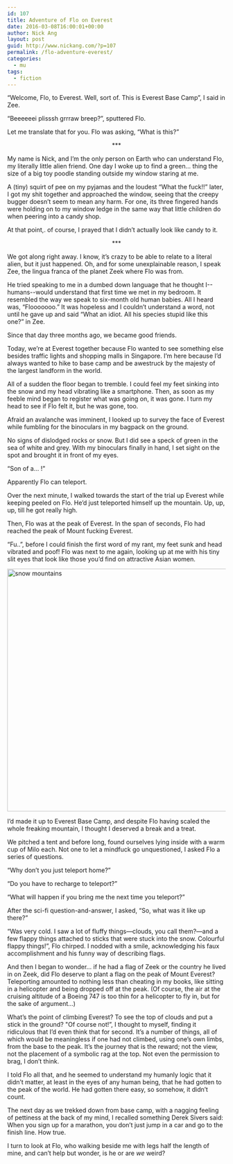 ```yaml
---
id: 107
title: Adventure of Flo on Everest
date: 2016-03-08T16:00:01+00:00
author: Nick Ang
layout: post
guid: http://www.nickang.com/?p=107
permalink: /flo-adventure-everest/
categories:
  - mu
tags:
  - fiction
---
```

“Welcome, Flo, to Everest. Well, sort of. This is Everest Base Camp”, I said in Zee.

“Beeeeeei plisssh grrraw breep?”, sputtered Flo.

Let me translate that for you. Flo was asking, “What is this?”
<p style="text-align: center;">***</p>
My name is Nick, and I’m the only person on Earth who can understand Flo, my literally little alien friend. One day I woke up to find a green... thing the size of a big toy poodle standing outside my window staring at me.

<!--more-->

A (tiny) squirt of pee on my pyjamas and the loudest “What the fuck!!” later, I got my shit together and approached the window, seeing that the creepy bugger doesn’t seem to mean any harm. For one, its three fingered hands were holding on to my window ledge in the same way that little children do when peering into a candy shop.

At that point,. of course, I prayed that I didn’t actually look like candy to it.
<p style="text-align: center;">***</p>
We got along right away. I know, it’s crazy to be able to relate to a literal alien, but it just happened. Oh, and for some unexplainable reason, I speak Zee, the lingua franca of the planet Zeek where Flo was from.

He tried speaking to me in a dumbed down language that he thought I--humans--would understand that first time we met in my bedroom. It resembled the way we speak to six-month old human babies. All I heard was, “Flooooooo.” It was hopeless and I couldn’t understand a word, not until he gave up and said “What an idiot. All his species stupid like this one?” in Zee.

Since that day three months ago, we became good friends.

Today, we’re at Everest together because Flo wanted to see something else besides traffic lights and shopping malls in Singapore. I’m here because I’d always wanted to hike to base camp and be awestruck by the majesty of the largest landform in the world.

All of a sudden the floor began to tremble. I could feel my feet sinking into the snow and my head vibrating like a smartphone. Then, as soon as my feeble mind began to register what was going on, it was gone. I turn my head to see if Flo felt it, but he was gone, too.

Afraid an avalanche was imminent, I looked up to survey the face of Everest while fumbling for the binoculars in my bagpack on the ground.

No signs of dislodged rocks or snow. But I did see a speck of green in the sea of white and grey. With my binoculars finally in hand, I set sight on the spot and brought it in front of my eyes.

“Son of a... !”

Apparently Flo can teleport.

Over the next minute, I walked towards the start of the trial up Everest while keeping peeled on Flo. He’d just teleported himself up the mountain. Up, up, up, till he got really high.

Then, Flo was at the peak of Everest. In the span of seconds, Flo had reached the peak of Mount fucking Everest.

“Fu..”, before I could finish the first word of my rant, my feet sunk and head vibrated and poof! Flo was next to me again, looking up at me with his tiny slit eyes that look like those you’d find on attractive Asian women.

<img class="aligncenter size-large wp-image-109" src="http://www.nickang.com/wp-content/uploads/2016/03/snow-mountains-1024x683.jpeg" alt="snow mountains" width="840" height="560" />

I’d made it up to Everest Base Camp, and despite Flo having scaled the whole freaking mountain, I thought I deserved a break and a treat.

We pitched a tent and before long, found ourselves lying inside with a warm cup of Milo each. Not one to let a mindfuck go unquestioned, I asked Flo a series of questions.

“Why don’t you just teleport home?”

“Do you have to recharge to teleport?”

“What will happen if you bring me the next time you teleport?”

After the sci-fi question-and-answer, I asked, “So, what was it like up there?”

“Was very cold. I saw a lot of fluffy things—clouds, you call them?—and a few flappy things attached to sticks that were stuck into the snow. Colourful flappy things!”, Flo chirped. I nodded with a smile, acknowledging his faux accomplishment and his funny way of describing flags.

And then I began to wonder... if he had a flag of Zeek or the country he lived in on Zeek, did Flo deserve to plant a flag on the peak of Mount Everest? Teleporting amounted to nothing less than cheating in my books, like sitting in a helicopter and being dropped off at the peak. (Of course, the air at the cruising altitude of a Boeing 747 is too thin for a helicopter to fly in, but for the sake of argument...)

What’s the point of climbing Everest? To see the top of clouds and put a stick in the ground? "Of course not!”, I thought to myself, finding it ridiculous that I’d even think that for second. It’s a number of things, all of which would be meaningless if one had not climbed, using one’s own limbs, from the base to the peak. It’s the journey that is the reward; not the view, not the placement of a symbolic rag at the top. Not even the permission to brag, I don’t think.

I told Flo all that, and he seemed to understand my humanly logic that it didn’t matter, at least in the eyes of any human being, that he had gotten to the peak of the world. He had gotten there easy, so somehow, it didn’t count.

The next day as we trekked down from base camp, with a nagging feeling of pettiness at the back of my mind, I recalled something Derek Sivers said: When you sign up for a marathon, you don’t just jump in a car and go to the finish line. How true.

I turn to look at Flo, who walking beside me with legs half the length of mine, and can’t help but wonder, is he or are <em>we</em> weird?